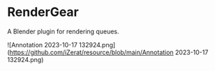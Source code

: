 # RenderGear
A Blender plugin for rendering queues.

![Annotation 2023-10-17 132924.png](https://github.com/iZerat/resource/blob/main/Annotation 2023-10-17 132924.png)

